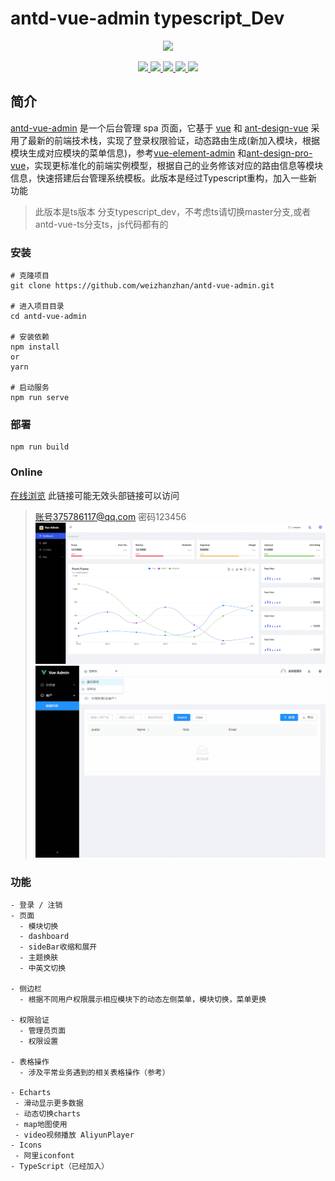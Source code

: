# antd-vue-admin typescript_Dev

<p align="center">
    <a href="https://github.com/weizhanzhan/antd-vue-admin" target="_blank">
        <img src="http://react.zhanwei.xyz/ico.png" width="100">
    </a>
</p>
<p align="center">
    <a href="https://github.com/vuejs/vue">
        <img src="https://img.shields.io/badge/vue-2.6.6-brightgreen.svg">
    </a>
    <a href="https://github.com/vueComponent/ant-design-vue?utm_source=gold_browser_extension">
        <img src="https://img.shields.io/badge/ant--design--vue-1.3.5-informational">
    </a>
    <a href="https://github.com/prettier/prettier">
        <img src="https://img.shields.io/badge/code style-prettier-brightgreen.svg">
    </a>
    <a href="https://github.com/webpack/webpack">
        <img src="https://img.shields.io/badge/webpack->=4.0.0-critical.svg">
    </a>
  	<a href="https://github.com/gcddblue/vue-admin-webapp/blob/master/LICENSE">
        <img src="https://img.shields.io/badge/css-sass-yellow.svg">
    </a>
</p>


## 简介

[antd-vue-admin](https://github.com/weizhanzhan/antd-vue-admin) 是一个后台管理 spa 页面，它基于 [vue](https://github.com/vuejs/vue) 和 [ant-design-vue](https://github.com/vueComponent/ant-design-vue) 采用了最新的前端技术栈，实现了登录权限验证，动态路由生成(新加入模块，根据模块生成对应模块的菜单信息)，参考[vue-element-admin](https://github.com/PanJiaChen/vue-element-admin) 和[ant-design-pro-vue](https://github.com/sendya/ant-design-pro-vue)，实现更标准化的前端实例模型，根据自己的业务修该对应的路由信息等模块信息，快速搭建后台管理系统模板。此版本是经过Typescript重构，加入一些新功能



>此版本是ts版本 分支typescript_dev，不考虑ts请切换master分支,或者antd-vue-ts分支ts，js代码都有的

### 安装

```
# 克隆项目
git clone https://github.com/weizhanzhan/antd-vue-admin.git

# 进入项目目录
cd antd-vue-admin

# 安装依赖
npm install
or
yarn

# 启动服务
npm run serve
```

### 部署
```
npm run build
```
<!-- `deploy`分支执行 deploy.sh 文件脚本执行 npm run build 并上传至 gh-pages 分支更新 github pages 页面 -->

### Online

[在线浏览](http://test1.zlpfs.com) 此链接可能无效头部链接可以访问
>账号375786117@qq.com 密码123456
![Image text](https://github.com/weizhanzhan/antd-vue-admin/blob/antd-vue-ts/public/demo.gif)
![Image text](https://github.com/weizhanzhan/antd-vue-admin/blob/typescript_dev/public/temp.gif)

### 功能

```
- 登录 / 注销
- 页面
  - 模块切换
  - dashboard
  - sideBar收缩和展开
  - 主题换肤
  - 中英文切换
  
- 侧边栏
  - 根据不同用户权限展示相应模块下的动态左侧菜单，模块切换，菜单更换

- 权限验证
  - 管理员页面 
  - 权限设置 

- 表格操作
  - 涉及平常业务遇到的相关表格操作（参考）

- Echarts
 - 滑动显示更多数据
 - 动态切换charts
 - map地图使用
 - video视频播放 AliyunPlayer
- Icons
 - 阿里iconfont
- TypeScript（已经加入）
```


<!-- ![Image text](https://github.com/weizhanzhan/antd-vue-admin/blob/antd-vue-ts/public/dark.png)
![Image text](https://github.com/weizhanzhan/antd-vue-admin/blob/antd-vue-ts/public/light.png) -->
